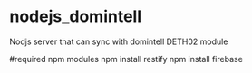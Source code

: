 # nodejs_domintell
Nodjs server that can sync with domintell DETH02 module

#required npm modules
npm install restify
npm install firebase